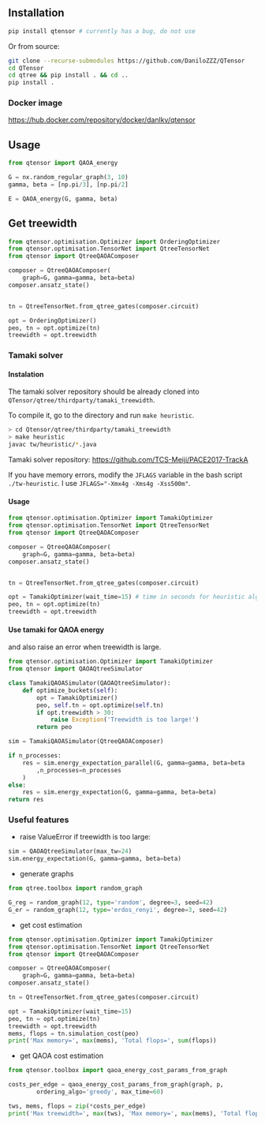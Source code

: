 

## Installation

```bash
pip install qtensor # currently has a bug, do not use
```
Or from source:
```bash
git clone --recurse-submodules https://github.com/DaniloZZZ/QTensor
cd QTensor
cd qtree && pip install . && cd ..
pip install .
```

### Docker image

https://hub.docker.com/repository/docker/danlkv/qtensor

## Usage

```python
from qtensor import QAOA_energy

G = nx.random_regular_graph(3, 10)
gamma, beta = [np.pi/3], [np.pi/2]

E = QAOA_energy(G, gamma, beta)
```

## Get treewidth

```python
from qtensor.optimisation.Optimizer import OrderingOptimizer
from qtensor.optimisation.TensorNet import QtreeTensorNet
from qtensor import QtreeQAOAComposer

composer = QtreeQAOAComposer(
	graph=G, gamma=gamma, beta=beta)
composer.ansatz_state()


tn = QtreeTensorNet.from_qtree_gates(composer.circuit)

opt = OrderingOptimizer()
peo, tn = opt.optimize(tn)
treewidth = opt.treewidth

```

### Tamaki solver

#### Instalation

The tamaki solver repository should be already cloned into
`QTensor/qtree/thirdparty/tamaki_treewidth`.

To compile it, go to the directory and run `make heuristic`.

```bash
> cd Qtensor/qtree/thirdparty/tamaki_treewidth
> make heuristic 
javac tw/heuristic/*.java
```

Tamaki solver repository: https://github.com/TCS-Meiji/PACE2017-TrackA


If you have memory errors, modify the `JFLAGS` variable in the bash script `./tw-heuristic`. I use `JFLAGS="-Xmx4g -Xms4g -Xss500m"`.

#### Usage

```python
from qtensor.optimisation.Optimizer import TamakiOptimizer
from qtensor.optimisation.TensorNet import QtreeTensorNet
from qtensor import QtreeQAOAComposer

composer = QtreeQAOAComposer(
	graph=G, gamma=gamma, beta=beta)
composer.ansatz_state()


tn = QtreeTensorNet.from_qtree_gates(composer.circuit)

opt = TamakiOptimizer(wait_time=15) # time in seconds for heuristic algorithm
peo, tn = opt.optimize(tn)
treewidth = opt.treewidth

```
#### Use tamaki for QAOA energy

and also raise an error when treewidth is large.

```python
from qtensor.optimisation.Optimizer import TamakiOptimizer
from qtensor import QAOAQtreeSimulator

class TamakiQAOASimulator(QAOAQtreeSimulator):
    def optimize_buckets(self):
        opt = TamakiOptimizer()
        peo, self.tn = opt.optimize(self.tn)
        if opt.treewidth > 30:
            raise Exception('Treewidth is too large!')
        return peo

sim = TamakiQAOASimulator(QtreeQAOAComposer)

if n_processes:
    res = sim.energy_expectation_parallel(G, gamma=gamma, beta=beta
        ,n_processes=n_processes
    )
else:
    res = sim.energy_expectation(G, gamma=gamma, beta=beta)
return res

```

### Useful features

- raise ValueError if treewidth is too large:
```python
sim = QAOAQtreeSimulator(max_tw=24)
sim.energy_expectation(G, gamma=gamma, beta=beta)
```

- generate graphs

```python
from qtree.toolbox import random_graph

G_reg = random_graph(12, type='random', degree=3, seed=42)
G_er = random_graph(12, type='erdos_renyi', degree=3, seed=42)

```
- get cost estimation

```python
from qtensor.optimisation.Optimizer import TamakiOptimizer
from qtensor.optimisation.TensorNet import QtreeTensorNet
from qtensor import QtreeQAOAComposer

composer = QtreeQAOAComposer(
	graph=G, gamma=gamma, beta=beta)
composer.ansatz_state()

tn = QtreeTensorNet.from_qtree_gates(composer.circuit)

opt = TamakiOptimizer(wait_time=15)
peo, tn = opt.optimize(tn)
treewidth = opt.treewidth
mems, flops = tn.simulation_cost(peo)
print('Max memory=', max(mems), 'Total flops=', sum(flops))
```
- get QAOA cost estimation

```python
from qtensor.toolbox import qaoa_energy_cost_params_from_graph

costs_per_edge = qaoa_energy_cost_params_from_graph(graph, p,
        ordering_algo='greedy', max_time=60)

tws, mems, flops = zip(*costs_per_edge)
print('Max treewidth=', max(tws), 'Max memory=', max(mems), 'Total flops=', sum(flops))
```
